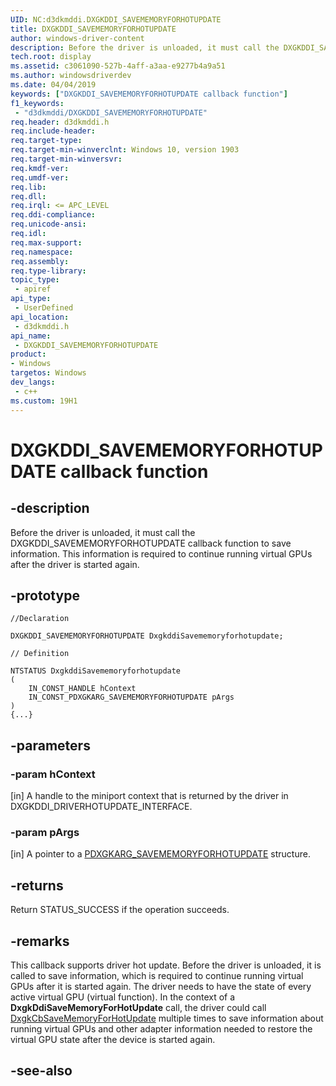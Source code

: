 ```yaml
---
UID: NC:d3dkmddi.DXGKDDI_SAVEMEMORYFORHOTUPDATE
title: DXGKDDI_SAVEMEMORYFORHOTUPDATE
author: windows-driver-content
description: Before the driver is unloaded, it must call the DXGKDDI_SAVEMEMORYFORHOTUPDATE callback function to save information.
tech.root: display
ms.assetid: c3061090-527b-4aff-a3aa-e9277b4a9a51
ms.author: windowsdriverdev
ms.date: 04/04/2019
keywords: ["DXGKDDI_SAVEMEMORYFORHOTUPDATE callback function"]
f1_keywords:
 - "d3dkmddi/DXGKDDI_SAVEMEMORYFORHOTUPDATE"
req.header: d3dkmddi.h
req.include-header:
req.target-type:
req.target-min-winverclnt: Windows 10, version 1903
req.target-min-winversvr:
req.kmdf-ver:
req.umdf-ver:
req.lib:
req.dll:
req.irql: <= APC_LEVEL
req.ddi-compliance:
req.unicode-ansi:
req.idl:
req.max-support:
req.namespace:
req.assembly:
req.type-library: 
topic_type: 
 - apiref
api_type: 
 - UserDefined
api_location: 
 - d3dkmddi.h
api_name: 
 - DXGKDDI_SAVEMEMORYFORHOTUPDATE
product:
- Windows
targetos: Windows
dev_langs:
 - c++
ms.custom: 19H1
---
```


# DXGKDDI_SAVEMEMORYFORHOTUPDATE callback function

## -description

Before the driver is unloaded, it must call the DXGKDDI_SAVEMEMORYFORHOTUPDATE callback function to save information. This information is required to continue running virtual GPUs after the driver is started again.

## -prototype

```
//Declaration

DXGKDDI_SAVEMEMORYFORHOTUPDATE DxgkddiSavememoryforhotupdate; 

// Definition

NTSTATUS DxgkddiSavememoryforhotupdate 
(
	IN_CONST_HANDLE hContext
	IN_CONST_PDXGKARG_SAVEMEMORYFORHOTUPDATE pArgs
)
{...}

```

## -parameters

### -param hContext

[in] A handle to the miniport context that is returned by the driver in DXGKDDI_DRIVERHOTUPDATE_INTERFACE.

### -param pArgs

[in] A pointer to a [PDXGKARG_SAVEMEMORYFORHOTUPDATE](ns-d3dkmddi-dxgkarg_savememoryforhotupdate.md) structure.

## -returns

Return STATUS_SUCCESS if the operation succeeds. 

## -remarks

This callback supports driver hot update. Before the driver is unloaded, it is called to save information, which is required to continue running virtual GPUs after it is started again. The driver needs to have the state of every active virtual GPU (virtual function). In the context of a **DxgkDdiSaveMemoryForHotUpdate** call, the driver could call [DxgkCbSaveMemoryForHotUpdate](nc-d3dkmddi-dxgkcb_savememoryforhotupdate.md) multiple times to save information about running virtual GPUs and other adapter information needed to restore the virtual GPU state after the device is started again.

## -see-also
